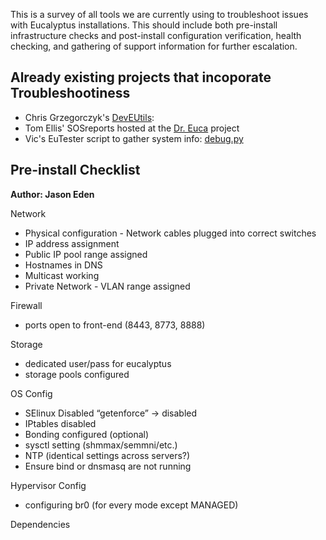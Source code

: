 This is a survey of all tools we are currently using to troubleshoot issues with Eucalyptus installations.  This should include both pre-install infrastructure checks and post-install configuration verification, health checking, and gathering of support information for further escalation.

## Already existing projects that incoporate Troubleshootiness
- Chris Grzegorczyk's [DevEUtils](https://github.com/eucalyptus/deveutils): 
- Tom Ellis' SOSreports hosted at the [Dr. Euca](https://github.com/eucalyptus/doctor-euca) project
- Vic's EuTester script to gather system info: [debug.py](https://github.com/eucalyptus/eutester/blob/testing/testcases/cloud_admin/get_debug.py)

## Pre-install Checklist
**Author: Jason Eden**

Network
- Physical configuration - Network cables plugged into correct switches
- IP address assignment
- Public IP pool range assigned
- Hostnames in DNS
- Multicast working
- Private Network - VLAN range assigned

Firewall
- ports open to front-end (8443, 8773, 8888)

Storage
- dedicated user/pass for eucalyptus
- storage pools configured

OS Config
- SElinux Disabled
    “getenforce” -> disabled
- IPtables disabled
- Bonding configured (optional)
- sysctl setting (shmmax/semmni/etc.)
- NTP (identical settings across servers?)
- Ensure bind or dnsmasq are not running

Hypervisor Config
- configuring br0 (for every mode except MANAGED)

Dependencies